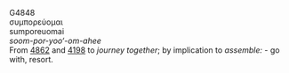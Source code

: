 <body>
  <p>G4848<br>  συμπορεύομαι  <br> sumporeuomai  <br><i>soom-por-yoo‘-om-ahee </i><br>From <a href="g4862.htm">4862</a> and <a href="g4198.htm">4198</a>  to <i>journey</i> <i>together</i>; by implication to <i>assemble:</i> - go with, resort.<br></p>
 </body>